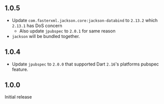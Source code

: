 ## 1.0.5

* Update `com.fasterxml.jackson.core:jackson-databind` to `2.13.2` which `2.13.1` has DoS concern
  * Also update `jpubspec` to `2.0.1` for same reason
* `jackson` will be bundled together.

## 1.0.4

* Update `jpubspec` to `2.0.0` that supported Dart `2.16`'s platforms pubspec feature.

## 1.0.0

Initial release